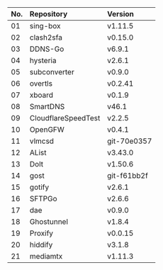 | No. | Repository | Version |
| --- | :--------- | :------ |
| 01 | sing-box | v1.11.5 |
| 02 | clash2sfa | v0.15.0 |
| 03 | DDNS-Go | v6.9.1 |
| 04 | hysteria | v2.6.1 |
| 05 | subconverter | v0.9.0 |
| 06 | overtls | v0.2.41 |
| 07 | xboard | v0.1.9 |
| 08 | SmartDNS | v46.1 |
| 09 | CloudflareSpeedTest | v2.2.5 |
| 10 | OpenGFW | v0.4.1 |
| 11 | vlmcsd | git-70e0357 |
| 12 | AList | v3.43.0 |
| 13 | Dolt | v1.50.6 |
| 14 | gost | git-f61bb2f |
| 15 | gotify | v2.6.1 |
| 16 | SFTPGo | v2.6.6 |
| 17 | dae | v0.9.0 |
| 18 | Ghostunnel | v1.8.4 |
| 19 | Proxify | v0.0.15 |
| 20 | hiddify | v3.1.8 |
| 21 | mediamtx | v1.11.3 |
